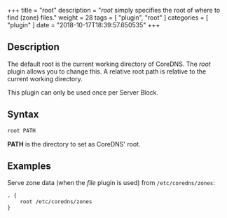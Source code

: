 +++
title = "root"
description = "*root* simply specifies the root of where to find (zone) files."
weight = 28
tags = [ "plugin", "root" ]
categories = [ "plugin" ]
date = "2018-10-17T18:39:57.650535"
+++

## Description

The default root is the current working directory of CoreDNS. The *root* plugin allows you to change
this. A relative root path is relative to the current working directory.

This plugin can only be used once per Server Block.

## Syntax

~~~ txt
root PATH
~~~

**PATH** is the directory to set as CoreDNS' root.

## Examples

Serve zone data (when the *file* plugin is used) from `/etc/coredns/zones`:

~~~ corefile
. {
    root /etc/coredns/zones
}
~~~
